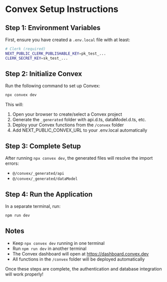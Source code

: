 # Convex Setup Instructions

## Step 1: Environment Variables

First, ensure you have created a `.env.local` file with at least:

```bash
# Clerk (required)
NEXT_PUBLIC_CLERK_PUBLISHABLE_KEY=pk_test_...
CLERK_SECRET_KEY=sk_test_...
```

## Step 2: Initialize Convex

Run the following command to set up Convex:

```bash
npx convex dev
```

This will:
1. Open your browser to create/select a Convex project
2. Generate the `_generated` folder with api.d.ts, dataModel.d.ts, etc.
3. Deploy your Convex functions from the `/convex` folder
4. Add NEXT_PUBLIC_CONVEX_URL to your .env.local automatically

## Step 3: Complete Setup

After running `npx convex dev`, the generated files will resolve the import errors:
- `@/convex/_generated/api`
- `@/convex/_generated/dataModel`

## Step 4: Run the Application

In a separate terminal, run:

```bash
npm run dev
```

## Notes

- Keep `npx convex dev` running in one terminal
- Run `npm run dev` in another terminal
- The Convex dashboard will open at https://dashboard.convex.dev
- All functions in the `/convex` folder will be deployed automatically

Once these steps are complete, the authentication and database integration will work properly!